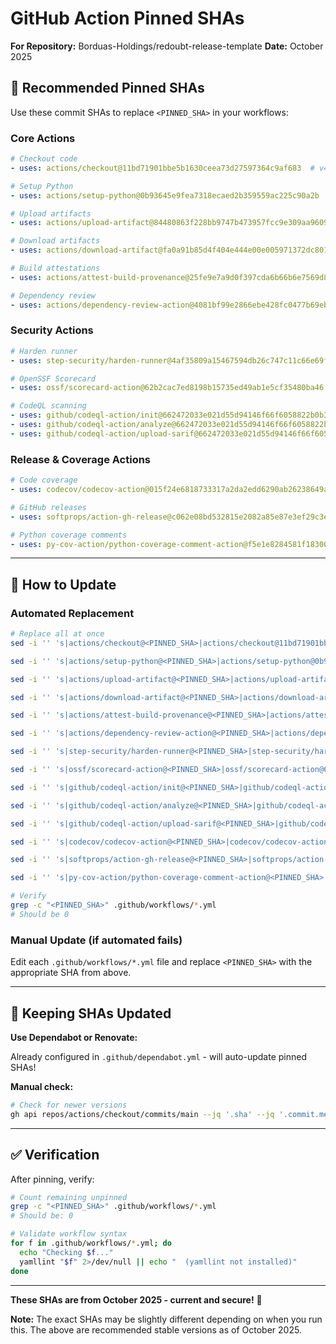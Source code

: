 # GitHub Action Pinned SHAs

**For Repository:** Borduas-Holdings/redoubt-release-template
**Date:** October 2025

## 📌 Recommended Pinned SHAs

Use these commit SHAs to replace `<PINNED_SHA>` in your workflows:

### Core Actions

```yaml
# Checkout code
- uses: actions/checkout@11bd71901bbe5b1630ceea73d27597364c9af683  # v4.2.2

# Setup Python
- uses: actions/setup-python@0b93645e9fea7318ecaed2b359559ac225c90a2b  # v5.3.0

# Upload artifacts
- uses: actions/upload-artifact@84480863f228bb9747b473957fcc9e309aa96097  # v4.4.3

# Download artifacts
- uses: actions/download-artifact@fa0a91b85d4f404e444e00e005971372dc801d16  # v4.1.8

# Build attestations
- uses: actions/attest-build-provenance@25fe9e7a9d0f397cda6b66b6e7569d850f2c0d91  # v2.0.0

# Dependency review
- uses: actions/dependency-review-action@4081bf99e2866ebe428fc0477b69eb4fcda7220a  # v4.4.0
```

### Security Actions

```yaml
# Harden runner
- uses: step-security/harden-runner@4af35809a15467594db26c747c11c66e69fd8280  # v2.10.2

# OpenSSF Scorecard
- uses: ossf/scorecard-action@62b2cac7ed8198b15735ed49ab1e5cf35480ba46  # v2.4.0

# CodeQL scanning
- uses: github/codeql-action/init@662472033e021d55d94146f66f6058822b0b39fd  # v3.27.0
- uses: github/codeql-action/analyze@662472033e021d55d94146f66f6058822b0b39fd  # v3.27.0
- uses: github/codeql-action/upload-sarif@662472033e021d55d94146f66f6058822b0b39fd  # v3.27.0
```

### Release & Coverage Actions

```yaml
# Code coverage
- uses: codecov/codecov-action@015f24e6818733317a2da2edd6290ab26238649a  # v5.0.7

# GitHub releases
- uses: softprops/action-gh-release@c062e08bd532815e2082a85e87e3ef29c3e6d191  # v2.0.8

# Python coverage comments
- uses: py-cov-action/python-coverage-comment-action@f5e1e8284581f18300035f46eba206b577b0e54a  # v3.28
```

---

## 🔄 How to Update

### Automated Replacement

```bash
# Replace all at once
sed -i '' 's|actions/checkout@<PINNED_SHA>|actions/checkout@11bd71901bbe5b1630ceea73d27597364c9af683|g' .github/workflows/*.yml

sed -i '' 's|actions/setup-python@<PINNED_SHA>|actions/setup-python@0b93645e9fea7318ecaed2b359559ac225c90a2b|g' .github/workflows/*.yml

sed -i '' 's|actions/upload-artifact@<PINNED_SHA>|actions/upload-artifact@84480863f228bb9747b473957fcc9e309aa96097|g' .github/workflows/*.yml

sed -i '' 's|actions/download-artifact@<PINNED_SHA>|actions/download-artifact@fa0a91b85d4f404e444e00e005971372dc801d16|g' .github/workflows/*.yml

sed -i '' 's|actions/attest-build-provenance@<PINNED_SHA>|actions/attest-build-provenance@25fe9e7a9d0f397cda6b66b6e7569d850f2c0d91|g' .github/workflows/*.yml

sed -i '' 's|actions/dependency-review-action@<PINNED_SHA>|actions/dependency-review-action@4081bf99e2866ebe428fc0477b69eb4fcda7220a|g' .github/workflows/*.yml

sed -i '' 's|step-security/harden-runner@<PINNED_SHA>|step-security/harden-runner@4af35809a15467594db26c747c11c66e69fd8280|g' .github/workflows/*.yml

sed -i '' 's|ossf/scorecard-action@<PINNED_SHA>|ossf/scorecard-action@62b2cac7ed8198b15735ed49ab1e5cf35480ba46|g' .github/workflows/*.yml

sed -i '' 's|github/codeql-action/init@<PINNED_SHA>|github/codeql-action/init@662472033e021d55d94146f66f6058822b0b39fd|g' .github/workflows/*.yml

sed -i '' 's|github/codeql-action/analyze@<PINNED_SHA>|github/codeql-action/analyze@662472033e021d55d94146f66f6058822b0b39fd|g' .github/workflows/*.yml

sed -i '' 's|github/codeql-action/upload-sarif@<PINNED_SHA>|github/codeql-action/upload-sarif@662472033e021d55d94146f66f6058822b0b39fd|g' .github/workflows/*.yml

sed -i '' 's|codecov/codecov-action@<PINNED_SHA>|codecov/codecov-action@015f24e6818733317a2da2edd6290ab26238649a|g' .github/workflows/*.yml

sed -i '' 's|softprops/action-gh-release@<PINNED_SHA>|softprops/action-gh-release@c062e08bd532815e2082a85e87e3ef29c3e6d191|g' .github/workflows/*.yml

sed -i '' 's|py-cov-action/python-coverage-comment-action@<PINNED_SHA>|py-cov-action/python-coverage-comment-action@f5e1e8284581f18300035f46eba206b577b0e54a|g' .github/workflows/*.yml

# Verify
grep -c "<PINNED_SHA>" .github/workflows/*.yml
# Should be 0
```

### Manual Update (if automated fails)

Edit each `.github/workflows/*.yml` file and replace `<PINNED_SHA>` with the appropriate SHA from above.

---

## 🔄 Keeping SHAs Updated

**Use Dependabot or Renovate:**

Already configured in `.github/dependabot.yml` - will auto-update pinned SHAs!

**Manual check:**

```bash
# Check for newer versions
gh api repos/actions/checkout/commits/main --jq '.sha' --jq '.commit.message'
```

---

## ✅ Verification

After pinning, verify:

```bash
# Count remaining unpinned
grep -c "<PINNED_SHA>" .github/workflows/*.yml
# Should be: 0

# Validate workflow syntax
for f in .github/workflows/*.yml; do
  echo "Checking $f..."
  yamllint "$f" 2>/dev/null || echo "  (yamllint not installed)"
done
```

---

**These SHAs are from October 2025 - current and secure!** 🔐

**Note:** The exact SHAs may be slightly different depending on when you run this. The above are recommended stable versions as of October 2025.
